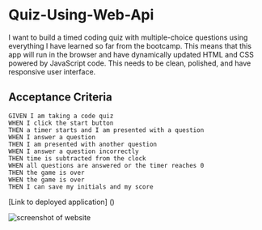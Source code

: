 # Quiz-Using-Web-Api

I want to build a timed coding quiz with multiple-choice questions using everything I have learned so far from the bootcamp.  This means that this app will run in the browser and have dynamically updated HTML and CSS powered by JavaScript code.  This needs to be clean, polished, and have responsive user interface.

## Acceptance Criteria

```
GIVEN I am taking a code quiz
WHEN I click the start button
THEN a timer starts and I am presented with a question
WHEN I answer a question
THEN I am presented with another question
WHEN I answer a question incorrectly
THEN time is subtracted from the clock
WHEN all questions are answered or the timer reaches 0
THEN the game is over
WHEN the game is over
THEN I can save my initials and my score
```

[Link to deployed application] ()

![screenshot of website]()